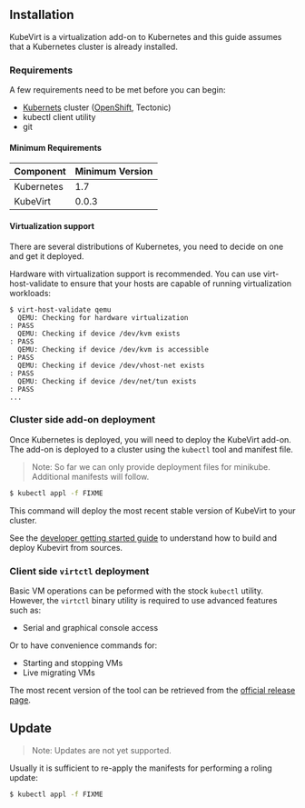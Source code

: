 ## Installation

KubeVirt is a virtualization add-on to Kubernetes and this guide assumes that a Kubernetes cluster is already installed.

### Requirements

A few requirements need to be met before you can begin:

* [Kubernets](https://kubernetes.io) cluster \([OpenShift](https://github.com/openshift/origin), Tectonic\)
* kubectl client utility
* git

#### Minimum Requirements

| Component | Minimum Version |
| --- | --- |
| Kubernetes | 1.7 |
| KubeVirt | 0.0.3 |

#### Virtualization support

There are several distributions of Kubernetes, you need to decide on one and get it deployed.

Hardware with virtualization support is recommended. You can use virt-host-validate to ensure that your hosts are capable of running virtualization workloads:

```
$ virt-host-validate qemu
  QEMU: Checking for hardware virtualization                                 : PASS
  QEMU: Checking if device /dev/kvm exists                                   : PASS
  QEMU: Checking if device /dev/kvm is accessible                            : PASS
  QEMU: Checking if device /dev/vhost-net exists                             : PASS
  QEMU: Checking if device /dev/net/tun exists                               : PASS
...
```

### Cluster side add-on deployment

Once Kubernetes is deployed, you will need to deploy the KubeVirt add-on. The add-on is deployed to a cluster using the `kubectl` tool and manifest file.

> Note: So far we can only provide deployment files for minikube. Additional manifests will follow.

```bash
$ kubectl appl -f FIXME
```

This command will deploy the most recent stable version of KubeVirt to your cluster.

See the [developer getting started guide](https://github.com/kubevirt/kubevirt/blob/master/docs/getting-started.md) to understand how to build and deploy Kubevirt from sources.

### Client side `virtctl` deployment

Basic VM operations can be peformed with the stock `kubectl` utility. However, the `virtctl` binary utility is required to use advanced features such as:

* Serial and graphical console access

Or to have convenience commands for:

* Starting and stopping VMs
* Live migrating VMs

The most recent version of the tool can be retrieved from the [official release page](https://github.com/kubevirt/kubevirt/releases).

## Update

> Note: Updates are not yet supported.

Usually it is sufficient to re-apply the manifests for performing a roling update:

```bash
$ kubectl appl -f FIXME
```
